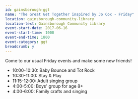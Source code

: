 ```yaml
---
id: gainsborough-ggt
name: "The Great Get Together inspired by Jo Cox - Friday"
location: gainsborough-community-library
location-text: Gainsborough Community Library
event-start-date: 2017-06-16
event-start-time: 1000
event-end-time: 1800
event-category: ggt
breadcrumb: y
---
```


Come to our usual Friday events and make some new friends!

* 10:00-10:30: Baby Bounce and Tot Rock
* 10:30-11:00: Stay & Play
* 11:15-12:00: Adult singing group
* 4:00-5:00: Boys' group for age 8+
* 4:00-6:00: Family crafts and singing
